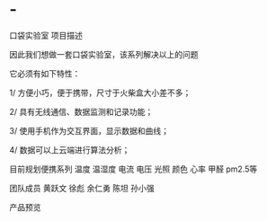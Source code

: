# -
口袋实验室
项目描述

因此我们想做一套口袋实验室，该系列解决以上的问题

它必须有如下特性：

1/ 方便小巧，便于携带，尺寸于火柴盒大小差不多；

2/ 具有无线通信、数据监测和记录功能；

3/ 使用手机作为交互界面，显示数据和曲线；

4/ 数据可以上云端进行算法分析；


目前规划便携系列  温度  温湿度  电流 电压  光照 颜色  心率  甲醛 pm2.5等

团队成员
黄跃文  徐彪 余仁勇 陈坦 孙小强

产品预览
